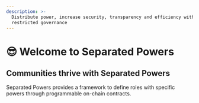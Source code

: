 ```yaml
---
description: >-
  Distribute power, increase security, transparency and efficiency with role
  restricted governance
---
```


# 😎 Welcome to Separated Powers

## Communities thrive with Separated Powers

Separated Powers provides a framework to define roles with specific powers through programmable on-chain contracts.&#x20;


